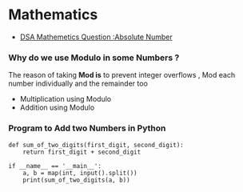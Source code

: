 # Mathematics

* [DSA Mathemetics Question :Absolute Number](https://github.com/harshityadav95/Data-Structure-and-Algorithm/wiki/DSA-Mathemetics-Question-:Absolute-Number)

### Why do we use Modulo in some Numbers ?

 The reason of taking **Mod is** to prevent integer overflows , Mod each number individually and the remainder too

* Multiplication using Modulo  
* Addition using Modulo

### Program to Add two Numbers in Python  

```text
def sum_of_two_digits(first_digit, second_digit):
    return first_digit + second_digit

if __name__ == '__main__':
    a, b = map(int, input().split())
    print(sum_of_two_digits(a, b))
```



